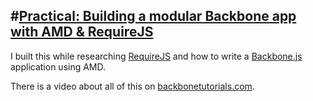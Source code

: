 #[Practical: Building a modular Backbone app with AMD & RequireJS](http://addyosmani.github.com/backbone-fundamentals/#practical-building-a-modular-backbone-app-with-amd-requirejs)
---
I built this while researching [RequireJS](http://requirejs.org/) and how to write a [Backbone.js](http://backbonejs.org/) application using AMD.

There is a video about all of this on [backbonetutorials.com](http://backbonetutorials.com/organizing-backbone-using-modules/).
